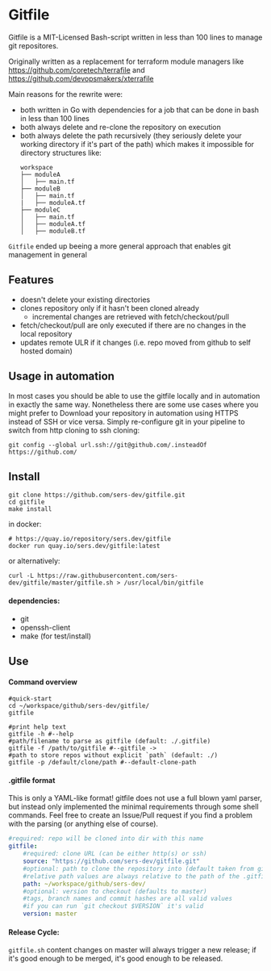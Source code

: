 # Gitfile

Gitfile is a MIT-Licensed Bash-script written in less than 100 lines to manage git repositores. 

Originally written as a replacement for terraform module managers like https://github.com/coretech/terrafile and https://github.com/devopsmakers/xterrafile 

Main reasons for the rewrite were:
 - both written in Go with dependencies for a job that can be done in bash in less than 100 lines
 - both always delete and re-clone the repository on execution
 - both always delete the path recursively (they seriously delete your working directory if it's part of the path) which makes it impossible for directory structures like:
   ```shell script
   workspace
   ├── moduleA
   │   ├── main.tf
   ├── moduleB
   │   ├── main.tf
   |   ├── moduleA.tf
   ├── moduleC
   │   ├── main.tf
   │   ├── moduleA.tf
   │   ├── moduleB.tf
   ```

`Gitfile` ended up beeing a more general approach that enables git management in general

 
## Features
 - doesn't delete your existing directories
 - clones repository only if it hasn't been cloned already
   - incremental changes are retrieved with fetch/checkout/pull
 - fetch/checkout/pull are only executed if there are no changes in the local repository
 - updates remote ULR if it changes (i.e. repo moved from github to self hosted domain)
 
## Usage in automation

In most cases you should be able to use the gitfile locally and in automation in exactly the same way.
Nonetheless there are some use cases where you might prefer to Download your repository in automation using HTTPS instead of SSH or vice versa. 
Simply re-configure git in your pipeline to switch from http cloning to ssh cloning:
```shell script
git config --global url.ssh://git@github.com/.insteadOf https://github.com/
```

## Install

```shell script
git clone https://github.com/sers-dev/gitfile.git
cd gitfile
make install
```

in docker:
```shell script
# https://quay.io/repository/sers.dev/gitfile
docker run quay.io/sers.dev/gitfile:latest
```

or alternatively:
```shell script
curl -L https://raw.githubusercontent.com/sers-dev/gitfile/master/gitfile.sh > /usr/local/bin/gitfile
```

#### dependencies:
 - git
 - openssh-client 
 - make (for test/install)
  

## Use

#### Command overview

```shell script
#quick-start
cd ~/workspace/github/sers-dev/gitfile/
gitfile
```

```shell script
#print help text
gitfile -h #--help
#path/filename to parse as gitfile (default: ./.gitfile)
gitfile -f /path/to/gitfile #--gitfile ->
#path to store repos without explicit `path` (default: ./)
gitfile -p /default/clone/path #--default-clone-path  
```

#### .gitfile format

This is only a YAML-like format! gitfile does not use a full blown yaml parser, but instead only implemented the minimal requirements through some shell commands. 
Feel free to create an Issue/Pull request if you find a problem with the parsing (or anything else of course).

```yaml
#required: repo will be cloned into dir with this name
gitfile:
    #required: clone URL (can be either http(s) or ssh)
    source: "https://github.com/sers-dev/gitfile.git"
    #optional: path to clone the repository into (default taken from gitfile command)
    #relative path values are always relative to the path of the .gitfile
    path: ~/workspace/github/sers-dev/
    #optional: version to checkout (defaults to master)
    #tags, branch names and commit hashes are all valid values
    #if you can run `git checkout $VERSION` it's valid
    version: master
```

#### Release Cycle:
`gitfile.sh` content changes on master will always trigger a new release; if it's good enough to be merged, it's good enough to be released.
